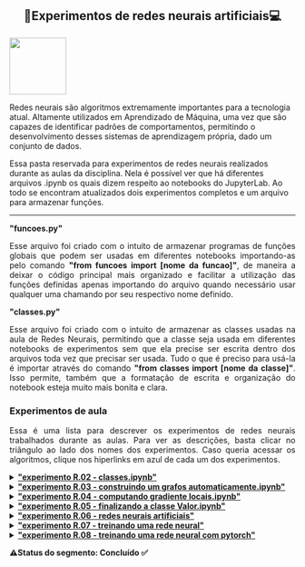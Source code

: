 <h2 align='center'> 🧠Experimentos de redes neurais artificiais💻 </h2>

<img src="https://user-images.githubusercontent.com/107013536/225460843-633e8f40-683f-4d8f-a420-c627d1d0a459.png" width="100" hight="100">

Redes neurais são algoritmos extremamente importantes para a tecnologia atual. Altamente utilizados em Aprendizado de Máquina, uma vez que são capazes de identificar padrões de comportamentos, permitindo o desenvolvimento desses sistemas de aprendizagem própria, dado um conjunto de dados.

Essa pasta reservada para experimentos de redes neurais realizados durante as aulas da disciplina. Nela é possível ver que há diferentes arquivos .ipynb os quais dizem respeito ao notebooks do JupyterLab. Ao todo se encontram atualizados dois experimentos completos e um arquivo para armazenar funções.

<hr>

<summary><b> "funcoes.py" </b></summary>
<p align='justify'>
Esse arquivo foi criado com o intuito de armazenar programas de funções globais que podem ser usadas em diferentes notebooks importando-as pelo comando <b>"from funcoes import [nome da funcao]"</b>, de maneira a deixar o código principal mais organizado e facilitar a utilização das funções definidas apenas importando do arquivo quando necessário usar qualquer uma chamando por seu respectivo nome definido.
</p>

<summary><b> "classes.py" </b></summary>
<p align='justify'>
Esse arquivo foi criado com o intuito de armazenar as classes usadas na aula de Redes Neurais, permitindo que a classe seja usada em diferentes notebooks de experimentos sem que ela precise ser escrita dentro dos arquivos toda vez que precisar ser usada. Tudo o que é preciso para usá-la é importar através do comando <b>"from classes import [nome da classe]"</b>. Isso permite, também que a formatação de escrita e organização do notebook esteja muito mais bonita e clara. 
</p>

<h3> Experimentos de aula </h3>
<p align='justify'>
Essa é uma lista para descrever os experimentos de redes neurais trabalhados durante as aulas. Para ver as descrições, basta clicar no triângulo ao lado dos nomes dos experimentos. Caso queria acessar os algoritmos, clique nos hiperlinks em azul de cada um dos experimentos.
</p>

<details><summary><b><a href='https://github.com/Sophlechim/Redes-Neurais---Sophia/blob/main/RedesNeurais/experimento%20R.02%20-%20classes.ipynb'> "experimento R.02 - classes.ipynb" </a></b></summary>
<p align='justify'>
Estamos finalmente fazendo o nosso primeiro expeirmento do segmento de Redes Neurais, o qual nos introduz um novo modelo de código classes. Vale ressaltar que este e o terceiro experimento foram feitos antes do R.01, pois não iremos trabalhar com ele, portanto considere que ele não exista.
</p>
<p align='justify'>
Mas o que são classes??? Elas são um modelo de código que serve para criar objetos, quaisquer coisas, pois em <b><i>Python</i></b>, quase tudo pode ser classificado como objeto. É uma forma muito útil de organizar dados e funções, de maneira que elas podem ser armazenadas em secções diferentes para cada tipo de objeto que queremos criar. A estrutura que exige o uso das classes é complexa de uma forma que apenas listas, funções, dicionários e conjuntos não conseguem realizar.
</p>
</details>

<details><summary><b><a href='https://github.com/Sophlechim/Redes-Neurais---Sophia/blob/main/RedesNeurais/experimento%20R.03%20-%20construindo%20um%20grafo%20automaticamente.ipynb'> "experimento R.03 - construindo um grafos automaticamente.ipynb" </a></b></summary>
<p align='justify'>
 Seguindo o assunto sobre classes em <b><i>Python</i></b>, esse experimento três, feito na mesma aula que o experimento dois, utilizamos da modelo de classes para construir o primeiro passo de uma rede neural artificial usando um grafo que trabalhamos em sala de aula, fora do JupyterLab Notebook. Podemos ver esse grafo construído na secção <b><u>'Refazendo o grafo que fizemos na aula anterior'</u></b>. 
</p>
<p align='justify'>
 <b>Nota:</b> Para visuilizar os grafos plotados neste Notebook é necessária a obtenção de um software que constrói e retornar a imagem dentro do JupyterLab. Caso não tenha o software em seu computador e queria ver sem precisar baixá-lo, primeiramente, certifique-se de que tenha instalado o pacote <b><i>graphviz</i></b> (pode baixá-lo usando o código presente na célula 'raw' do notebook). Depois, acesse o seguinte link <a href="https://dreampuf.github.io/GraphvizOnline/"> GraphvizOnline </a> e copie cada um dos URL's retornados pelos códigos acima e substitua o que está no script em preto pelo grafo que deseja ver.
</p>
</details>

<details><summary><b><a href='https://github.com/Sophlechim/Redes-Neurais---Sophia/blob/main/RedesNeurais/experimento%20R.04%20-%20computando%20gradientes%20locais.ipynb'> "experimento R.04 - computando gradiente locais.ipynb" </a></b></summary>
<p align='justify'>
Partimos agora para a parte matemática da construção de um grafo computacional para uma rede neural artificial. Essa construção utilizou-se do mesmo conceito de classe trabalhado nos experimentos anteriores, para construir nossos grafos. Sendo assim, continuamos a trabalhar com a nossa classe criada no notebook anterior, R.03, para gerar o grafo computacional, de forma que atualizamos ele com novas informações com o intuito de calcular os gradientes locais através do processo chamado <b><i>backpropagation</i></b>. Este processo é uma base muito importante para a construção de uma rede neural, usando a <b><i>regra de cadeia</i></b> para treinar o modelo de rede, ajustando o peso das ligações da rede para minimizar a diferença entre o vetor de saída real e o esperado, como dito pelos autores do do artigo <a href='https://www.nature.com/articles/323533a0'>"Learning representation by back-propagation errors"</a>. A qualidade desse ajuste é medida pelo gradiente local de cada vértice numérico.
</p>
<p align='justify'>
Com isso, nós buscamos computar os gradientes locais e treinar uma rede neural manualmente, ou seja, definimos uma equação para calculá-los e alteramos parâmetros de maneira não muito prática. Por isso, aprendemos também à calcular o gradiente de maneira automática.
</p>
</details>

<details><summary><b><a href='https://github.com/Sophlechim/Redes-Neurais---Sophia/blob/main/RedesNeurais/experimento%20R.05%20-%20finalizando%20a%20classe%20Valor.ipynb'> "experimento R.05 - finalizando a classe Valor.ipynb" </a></b></summary>
<p align='justify'>
Chegamos agora em um momento final para que nossa classe que trabalhamos nas últimas aulas possa ser treinada, pois aqui, nesse quinto experimento de redes neurais artificiais, vamos finalizar a classe <b><u>Valor</u></b>, de forma que ela esteja aprimorada da melhor maneira possível. Portanto, aqui, o que procuramos é tornar possível que ela possa realizar diferentes tipos de operações que vão muito além daquelas já existentes, acompanhando o funcionamento na nossa rede neural artificial.
Sendo assim, pudemos observar a forma que as operações se comportavam conforme rodamos cada uma delas antes e depois de definir as funções necessárias para que as operações escritas pudessem ser entendidas pelo Python.
</p>
</details>

<details><summary><b><a href='https://github.com/Sophlechim/Redes-Neurais---Sophia/blob/main/RedesNeurais/experimento%20R.06%20-%20redes%20neurais%20artificiais.ipynb'> "experimento R.06 - redes neurais artificiais" </a></b></summary>
<p align='justify'>
 Após concluir a classe <b><u>Valor</u></b>, a qual agora já faz tudo o que precisaremos para funcionar e sustentar nossa rede neural, o que procuramos agora é construir a nossa rede neural completa. Para isso, estamos aqui, neste notebook R.06, montando uma rede neural parte por parte, de forma que cada parte criada é uma classe que armazena informações que seão responsáveis por criar e fazer funcionar os elementos que compõem uma rede artificial: o neurônio, a camada e uma rede de multicamadas. Essa construção serve também para entendermos como funciona uma rede neural artificial, de maneira pausada e aos poucos.
</p>
</details>

<details><summary><b><a href='https://github.com/Sophlechim/Redes-Neurais---Sophia/blob/main/RedesNeurais/experimento%20R.07%20-%20treinando%20uma%20rede%20neural.ipynb'> "experimento R.07 - treinando uma rede neural" </a></b></summary>
<p align='justify'> Nessa reta final, agora costruimos o nosso penúltimo experimento de Redes Neurais Artificiais, em que finalmente pudemos aprender como treinar a nossa rede neural através de uma rede do tipo Multilayer Perceptron usando as mesmas classes com as quais trabalhamos no experimento R.06 sobre construir uma rede neural artificial por partes, a qual usa da nossa classe <b><u>Valor</u></b> como base para realizar as operações matemáticas necessárias. Nesse sentido, importamos essa classe, juntamente com a bibloteca de python <b><i>random</i></b> e a função <b><i>"plota_grafo"</i></b> para que fosse possível desenvolver a constução desse Notebook. Além de algumas alterações feitas nas classes, para que os parâmetros da redee fossem atualizados de maneira a reduzir a métrica da performance dessa rede, a qual foi retornada por uma <b><i>função de perda</i></b>. Tais métodos trabalharam juntos, treinando a rede MLP através das iterações feitas pelo <b><i>método do gradiente descendente</i></b>.
</p>
</details>

<details><summary><b><a href='https://github.com/Sophlechim/Redes-Neurais---Sophia/blob/main/RedesNeurais/experimento%20R.08%20-%20treinando%20uma%20rede%20neural%20com%20pytorch.ipynb'> "experimento R.08 - treinando uma rede neural com pytorch" </a></b></summary>
<p align='justify'> Como último experimento, vimos uma forma diferente de treinar a rede que trabalhamos tanto para terminar. Aqui estamos apenas vendo uma informação extra, que pode ser muito útil, uma vez que a forma que treinamos a rede MLP no experimento anterior é muito manual, já que tivemos que escrever todo o processo do cálculo do método. Entretanto, existe uma forma de otimizar esse processo utilizando um módulo de aprendizado de máquina especializado para <i>deep learning</i>, chamado <b><u>pytorch</u></b>. Nele há tudo de necessário para o treinamento de uma rede neural artificial, precisamos apenas do ter um dataset, como o que trabalhamos nesse experimento, e definir uma classe para armazenar as informações da nossa rede. Tal classe deve ser criada com base em uma classe própria do <b><u>pytorch</u><b>, a <b><i>nn.Module</i></b>.
</p>
</details>

⚠️Status do segmento: Concluído ✅
